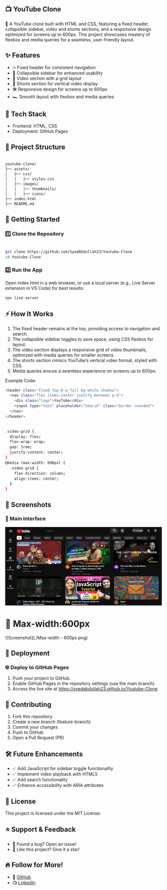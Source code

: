 ## 📺 YouTube Clone

🚀 A YouTube clone built with HTML and CSS, featuring a fixed header, collapsible sidebar, video and shorts sections, and a responsive design optimized for screens up to 600px. This project showcases mastery of flexbox and media queries for a seamless, user-friendly layout.



## ✨ Features
- 🔥 Fixed header for consistent navigation  
- 📜 Collapsible sidebar for enhanced usability  
- 🎥 Video section with a grid layout  
- 📱 Shorts section for vertical video display  
- 🛠 Responsive design for screens up to 600px  
- 🏎 Smooth layout with flexbox and media queries  



## 📌 Tech Stack
- Frontend: HTML, CSS  
- Deployment: GitHub Pages  



## 📂 Project Structure
```

youtube-clone/
├── assets/
│   ├── css/
│   │   ├── styles.css
│   ├── images/
│   │   ├── thumbnails/
│   │   ├── icons/
├── index.html
├── README.md
```


## 🚀 Getting Started

### 1️⃣ Clone the Repository  

```bash

git clone https://github.com/SyedAbdullah23/Youtube-Clone
cd Youtube-Clone
```

### 2️⃣ Run the App

Open index.html in a web browser, or use a local server (e.g., Live Server extension in VS Code) for best results:

```bash
npx live-server
```



## ⚡ How It Works

1. The fixed header remains at the top, providing access to navigation and search.  
2. The collapsible sidebar toggles to save space, using CSS flexbox for layout.  
3. The video section displays a responsive grid of video thumbnails, optimized with media queries for smaller screens.  
4. The shorts section mimics YouTube’s vertical video format, styled with CSS.  
5. Media queries ensure a seamless experience on screens up to 600px.  

Example Code:
```bash
<header class="fixed top-0 w-full bg-white shadow">
  <nav class="flex items-center justify-between p-4">
    <div class="logo">YouTube</div>
    <input type="text" placeholder="Search" class="border rounded">
  </nav>
</header>
```

```bash

.video-grid {
  display: flex;
  flex-wrap: wrap;
  gap: 1rem;
  justify-content: center;
}
@media (max-width: 600px) {
  .video-grid {
    flex-direction: column;
    align-items: center;
  }
}
```



## 📸 Screenshots

### 💬 Main Interface

![Screenshot](./image.png)

# 💬 Max-width:600px

![Screenshot](./Max-width - 600px.png)





## 🚀 Deployment

### 🌐 Deploy to GitHub Pages
1. Push your project to GitHub.  
2. Enable GitHub Pages in the repository settings (use the main branch).  
3. Access the live site at https://syedabdullah23.github.io/Youtube-Clone.  

## 🤝 Contributing
1. Fork this repository  
2. Create a new branch (feature-branch)  
3. Commit your changes  
4. Push to GitHub  
5. Open a Pull Request (PR)  

## 🛠 Future Enhancements
- ✅ Add JavaScript for sidebar toggle functionality  
- ✅ Implement video playback with HTML5  
- ✅ Add search functionality  
- ✅ Enhance accessibility with ARIA attributes  

## 📜 License
This project is licensed under the MIT License.  

## ⭐ Support & Feedback
- 💬 Found a bug? Open an issue!  
- 🌟 Like this project? Give it a star!  

## 🔥 Follow for More!
- 🚀 [GitHub](https://github.com/SyedAbdullah23)  
- 📺 [LinkedIn](https://www.linkedin.com/in/syed-abdullah)
